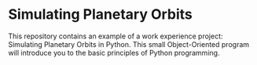 # Simulating Planetary Orbits
This repository contains an example of a work experience project: Simulating Planetary Orbits in Python. This small Object-Oriented program will introduce you to the basic principles of Python programming. 
